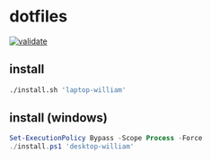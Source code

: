 # dotfiles

[![validate](https://github.com/ciiqr/dotfiles/actions/workflows/validate.yml/badge.svg)](https://github.com/ciiqr/dotfiles/actions/workflows/validate.yml)

## install

```bash
./install.sh 'laptop-william'
```

## install (windows)

```powershell
Set-ExecutionPolicy Bypass -Scope Process -Force
./install.ps1 'desktop-william'
```
